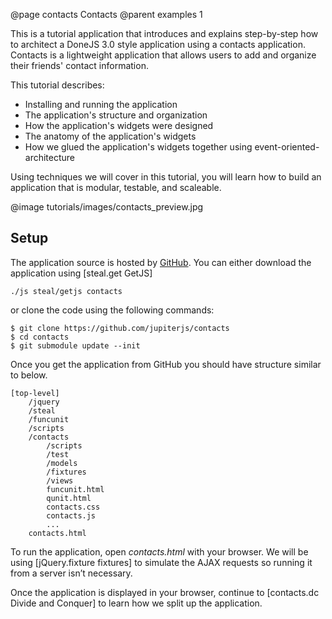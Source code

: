 @page contacts Contacts
@parent examples 1

This is a tutorial application that introduces and explains step-by-step how to architect a DoneJS 3.0 style application using a contacts application.  Contacts is a lightweight application that allows users to add and organize their friends' contact information.

This tutorial describes:

* Installing and running the application
* The application's structure and organization
* How the application's widgets were designed
* The anatomy of the application's widgets
* How we glued the application's widgets together using event-oriented-architecture

Using techniques we will cover in this tutorial, you will learn how to build an application that is modular, testable, and scaleable.

@image tutorials/images/contacts_preview.jpg

## Setup

The application source is hosted by [GitHub](https://github.com/jupiterjs/contacts). You can either download the application using [steal.get GetJS]
	
	./js steal/getjs contacts

or clone the code using the following commands:

	$ git clone https://github.com/jupiterjs/contacts
    $ cd contacts
    $ git submodule update --init

Once you get the application from GitHub you should have structure similar to below. 

	[top-level]
  		/jquery
  		/steal
  		/funcunit
    	/scripts
  		/contacts
    		/scripts
    		/test
			/models
			/fixtures
			/views
    		funcunit.html
    		qunit.html
    		contacts.css
    		contacts.js
    		...
		contacts.html

To run the application, open _contacts.html_ with your browser.  We will be using [jQuery.fixture fixtures] to simulate the AJAX requests so running it from a server isn’t necessary.

Once the application is displayed in your browser, continue to [contacts.dc Divide and Conquer] to learn how we split up the application.